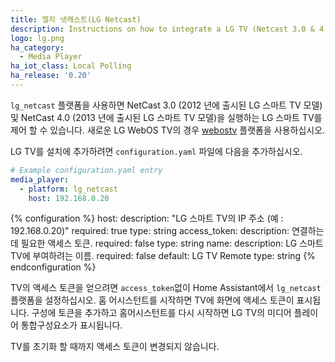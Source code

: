 ```yaml
---
title: 엘지 넷캐스트(LG Netcast)
description: Instructions on how to integrate a LG TV (Netcast 3.0 & 4.0) within Home Assistant.
logo: lg.png
ha_category:
  - Media Player
ha_iot_class: Local Polling
ha_release: '0.20'
---
```


`lg_netcast` 플랫폼을 사용하면 NetCast 3.0 (2012 년에 출시된 LG 스마트 TV 모델) 및 NetCast 4.0 (2013 년에 출시된 LG 스마트 TV 모델)을 실행하는 LG 스마트 TV를 제어 할 수 있습니다. 새로운 LG WebOS TV의 경우 [webostv](/integrations/webostv#media-player) 플랫폼을 사용하십시오.

LG TV를 설치에 추가하려면 `configuration.yaml` 파일에 다음을 추가하십시오.

```yaml
# Example configuration.yaml entry
media_player:
  - platform: lg_netcast
    host: 192.168.0.20
```

{% configuration %}
host:
  description: "LG 스마트 TV의 IP 주소 (예 : 192.168.0.20)"
  required: true
  type: string
access_token:
  description: 연결하는 데 필요한 액세스 토큰.
  required: false
  type: string
name:
  description: LG 스마트 TV에 부여하려는 이름.
  required: false
  default: LG TV Remote
  type: string
{% endconfiguration %}

TV의 액세스 토큰을 얻으려면 `access_token`없이 Home Assistant에서 `lg_netcast` 플랫폼을 설정하십시오.
홈 어시스턴트를 시작하면 TV에 화면에 액세스 토큰이 표시됩니다.
구성에 토큰을 추가하고 홈어시스턴트를 다시 시작하면 LG TV의 미디어 플레이어 통합구성요소가 표시됩니다.

<div class='note'>
TV를 초기화 할 때까지 액세스 토큰이 변경되지 않습니다.
</div>
